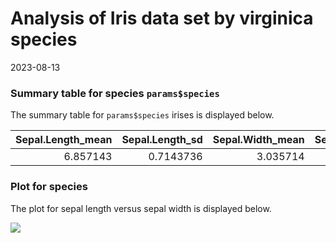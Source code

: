 Analysis of Iris data set by virginica species
================
2023-08-13

### Summary table for species `params$species`

The summary table for `params$species` irises is displayed below.

| Sepal.Length_mean | Sepal.Length_sd | Sepal.Width_mean | Sepal.Width_sd | Petal.Length_mean | Petal.Length_sd | Petal.Width_mean | Petal.Width_sd |
|------------------:|----------------:|-----------------:|---------------:|------------------:|----------------:|-----------------:|---------------:|
|          6.857143 |       0.7143736 |         3.035714 |      0.2924884 |          5.657143 |       0.6489213 |         1.992857 |      0.2464027 |

### Plot for species

The plot for sepal length versus sepal width is displayed below.

![](output/report_iris_virginica_files/figure-gfm/unnamed-chunk-3-1.png)<!-- -->
